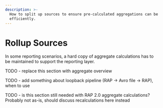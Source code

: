 ```yaml
---
description: >-
  How to split up sources to ensure pre-calculated aggregations can be done
  efficiently.
---
```


# Rollup Sources

In some reporting scenarios, a hard copy of aggregate calculations has to be maintained to support the reporting layer.

TODO - replace this section with aggregate overview

TODO - add something about loopback pipeline \(RAP -&gt; Avro file -&gt; RAP\), when to use

TODO - is this section still needed with RAP 2.0 aggregate calculations?  Probably not as-is, should discuss recalculations here instead

